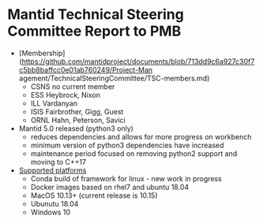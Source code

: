 Mantid Technical Steering Committee Report to PMB
=================================================
 
* [Membership](https://github.com/mantidproject/documents/blob/713dd9c6a927c30f7c5bb8baffcc0e01ab760249/Project-Man agement/TechnicalSteeringCommittee/TSC-members.md)
  * CSNS no current member
  * ESS Heybrock, Nixon
  * ILL Vardanyan
  * ISIS Fairbrother, Gigg, Guest
  * ORNL Hahn, Peterson, Savici
* Mantid 5.0 released (python3 only)
  * reduces dependencies and allows for more progress on workbench
  * minimum version of python3 dependencies have increased
  * maintenance period focused on removing python2 support and moving to C++17
* [Supported platforms](http://download.mantidproject.org/)
  * Conda build of framework for linux - new work in progress
  * Docker images based on rhel7 and ubuntu 18.04
  * MacOS 10.13+ (current release is 10.15)   
  * Ubunutu 18.04
  * Windows 10
